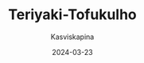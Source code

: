 ---
title: "Teri­yaki-Tofu­kulho"
image: "https://vegaanibotti.lauravuo.me/2024/03/2024-03-23_small.png"
date: 2024-03-23
receipt_url: "https://kasviskapina.fi/reseptit/teriyaki-tofukulho"
author: "Kasviskapina"
---